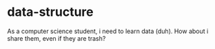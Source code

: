 # data-structure
As a computer science student, i need to learn data (duh). How about i share them, even if they are trash?
